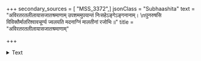 +++
secondary_sources = [ "MSS_3372",]
jsonClass = "Subhaashita"
text = "अविरतरतलीलायासजातश्रमाणाम् उपशममुपयान्तं निःसहेऽङ्गेऽङ्गनानाम्।  \nपुनरुषसि विविक्तैर्मातरिश्वावचूर्ण्य ज्वलयति मदनाग्निं मालतीनां रजोभिः॥"
title = "अविरतरतलीलायासजातश्रमाणाम्"

+++

<details><summary>Text</summary>

अविरतरतलीलायासजातश्रमाणाम् उपशममुपयान्तं निःसहेऽङ्गेऽङ्गनानाम्।  
पुनरुषसि विविक्तैर्मातरिश्वावचूर्ण्य ज्वलयति मदनाग्निं मालतीनां रजोभिः॥
</details>
